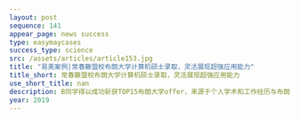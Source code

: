 ```yaml
---
layout: post
sequence: 141
appear_page: news success
type: easymaycases
success_type: science
src: /assets/articles/article153.jpg
title: "易美案例|常春藤盟校布朗大学计算机硕士录取，灵活展现超强应用能力"
title_short: 常春藤盟校布朗大学计算机硕士录取，灵活展现超强应用能力
use_short_title: nan
description: B同学得以成功斩获TOP15布朗大学offer，来源于个人学术和工作经历与布朗大学的专业方向高度匹配，例如在计算机算法和数据结构、数据管理、信息安全等领域，B同学都有相关的经历证明是自己一位理论基础扎实、实践经历丰富的选手。尤其在跨国贸易公司的软件平台开发和著名投行IT部门的实习符合了布朗大学的专业需求，各方面全部优秀于其他申请者，获得藤校青睐确实是实至名归。
year: 2019
---
```


